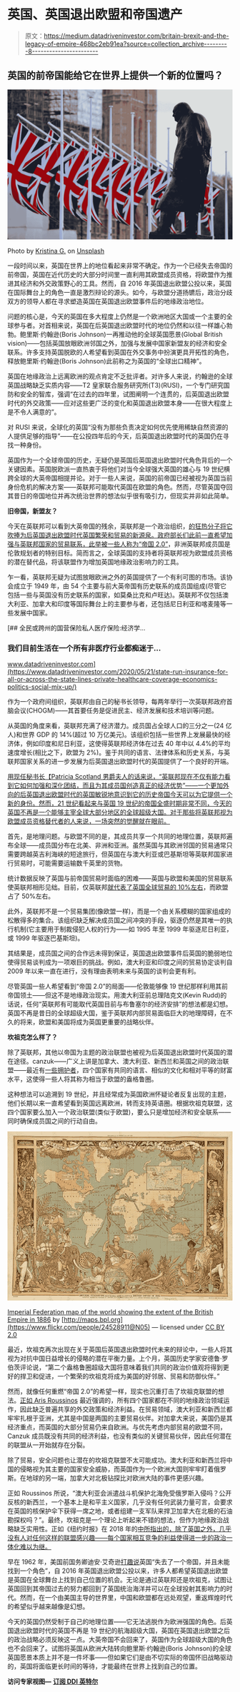 # 英国、英国退出欧盟和帝国遗产

> 原文：<https://medium.datadriveninvestor.com/britain-brexit-and-the-legacy-of-empire-468bc2eb91ea?source=collection_archive---------8----------------------->

## 英国的前帝国能给它在世界上提供一个新的位置吗？

![](img/5d901af16e117e16c0295ac3193473f1.png)

Photo by [Kristina G.](https://unsplash.com/@photomasala?utm_source=medium&utm_medium=referral) on [Unsplash](https://unsplash.com?utm_source=medium&utm_medium=referral)

一段时间以来，英国在世界上的地位看起来非常不确定。作为一个已经失去帝国的前帝国，英国在近代历史的大部分时间里一直利用其欧盟成员资格，将欧盟作为推进其经济和外交政策野心的工具。然而，自 2016 年英国退出欧盟公投以来，英国在国际舞台上的角色一直是激烈辩论的源头。如今，与欧盟分道扬镳后，政治分歧双方的领导人都在寻求塑造英国在英国退出欧盟事件后的地缘政治地位。

问题的核心是，今天的英国在多大程度上仍然是一个欧洲地区大国或一个主要的全球参与者。对首相来说，英国在后英国退出欧盟时代的地位仍然和以往一样雄心勃勃。鲍里斯·约翰逊(Boris Johnson)一再推动他的全球英国愿景(Global British vision)——包括英国放眼欧洲邻国之外，加强与发展中国家新盟友的经济和安全联系。许多支持英国脱欧的人希望看到英国在外交事务中扮演更具开拓性的角色，释放鲍里斯·约翰逊(Boris Johnson)此前称之为英国的“全球出口精神”。

英国在地缘政治上远离欧洲的观点肯定不乏批评者。对许多人来说，约翰逊的全球英国战略缺乏实质内容——T2 皇家联合服务研究所(T3)(RUSI)，一个专门研究国防和安全的智库，强调“在过去的四年里，试图阐明一个连贯的，后英国退出欧盟时代的外交政策——应对这些更广泛的变化和英国退出欧盟本身——在很大程度上是不令人满意的”。

对 RUSI 来说，全球化的英国“没有为那些负责决定如何优先使用稀缺自然资源的人提供足够的指导”——在公投四年后的今天，后英国退出欧盟时代的英国仍在寻找一种身份。

英国作为一个全球帝国的历史，无疑仍是英国后英国退出欧盟时代角色背后的一个关键因素。英国脱欧派一直热衷于将他们对当今全球强大英国的雄心与 19 世纪横跨全球的大英帝国相提并论。对于一些人来说，英国的前帝国已经被视为英国当前身份危机的解决方案——英联邦可能取代英国在欧盟的角色。然而，尽管英国夺回其昔日的帝国地位并再次统治世界的想法似乎很有吸引力，但现实并非如此简单。

**旧帝国，新盟友？**

今天在英联邦可以看到大英帝国的残余，英联邦是一个政治组织，[的狂热分子将它吹捧为后英国退出欧盟时代英国繁荣和贸易的新源泉。政府部长们此前一直希望加强与英联邦国家的贸易联系，此举被一些人称为](https://www.politico.eu/article/commonwealth-summit-wont-be-empire-2-0-for-brexit-uk/)[“帝国 2.0”](https://www.thetimes.co.uk/article/ministers-aim-to-build-empire-2-0-with-african-commonwealth-after-brexit-v9bs6f6z9)，非洲英联邦成员国是伦敦规划者的特别目标。简而言之，全球英国的支持者将英联邦视为欧盟成员资格的潜在替代品，将该联盟作为增加英国地缘政治影响力的工具。

乍一看，英联邦无疑为试图放眼欧洲之外的英国提供了一个有利可图的市场。该协会成立于 1949 年，由 54 个主要与前大英帝国有历史联系的成员国组成(尽管它包括一些与英国没有历史联系的国家，如莫桑比克和卢旺达)。英联邦不仅包括澳大利亚、加拿大和印度等国际舞台上的主要参与者，还包括尼日利亚和喀麦隆等一些发展中国家。

[](https://www.datadriveninvestor.com/2020/05/21/state-run-insurance-for-all-or-across-the-state-lines-private-healthcare-coverage-economics-politics-social-mix-up/) [## 全民或跨州的国营保险私人医疗保险:经济学…

### 我们目前生活在一个所有非医疗行业都痴迷于…

www.datadriveninvestor.com](https://www.datadriveninvestor.com/2020/05/21/state-run-insurance-for-all-or-across-the-state-lines-private-healthcare-coverage-economics-politics-social-mix-up/) 

作为一个政府间组织，英联邦由自己的秘书长领导，每两年举行一次英联邦政府首脑会议(CHOGM)——其首要任务是促进民主、经济发展和技术培训等问题。

从英国的角度来看，英联邦充满了经济潜力。成员国占全球人口的三分之一(24 亿人)和世界 GDP 的 14%(超过 10 万亿美元)。该组织包括一些世界上发展最快的经济体，例如印度和尼日利亚，这使得英联邦经济体在过去 40 年中以 4.4%的平均速度增长(相比之下，欧盟为 2%)。鉴于共同的语言、法律体系和历史关系，与英联邦国家关系的进一步发展为后英国退出欧盟时代的英国提供了一个良好的开端。

[用现任秘书长【Patricia Scotland 男爵夫人的话来说，“英联邦现在不仅有能力看到它如何加强和深化团结，而且为其成员国创造真正的经济优势”——一个更加外向的后英国退出欧盟时代的英国敏锐地意识到它的历史帝国今天可以为它提供一个新的身份。然而，21 世纪看起来与英国 19 世纪的帝国全盛时期非常不同，今天的英国不再是一个能够主宰全球大部分地区的全球超级大国。对于那些将英联邦视为欧盟成员资格替代者的人来说，一场突然的觉醒就在眼前。](https://geographical.co.uk/geopolitics/geopolitics/item/2680-commonwealth-on-common-ground)

首先，是地理问题。与欧盟不同的是，其成员共享一个共同的地理位置，英联邦遍布全球——成员国分布在北美、非洲和亚洲。虽然英国与其欧洲邻国的贸易通常只需要跨越英吉利海峡的短途旅行，但英国在与澳大利亚或巴基斯坦等英联邦国家进行贸易时，可能需要运输数千英里的货物。

统计数据反映了英国与前帝国贸易时面临的困难——英国与欧盟和美国的贸易联系使英联邦相形见绌。目前，仅英联邦[就代表了英国全球贸易的 10%左右](https://www.economist.com/britain/2018/04/12/is-the-commonwealth-a-plausible-substitute-for-the-eu)，而欧盟占了 50%左右。

此外，英联邦不是一个贸易集团(像欧盟一样)，而是一个由关系模糊的国家组成的松散得多的集合。该组织缺乏解决成员国之间冲突的手段，驱逐仍然是其唯一的执行机制(它主要用于制裁侵犯人权的行为——如 1995 年至 1999 年驱逐尼日利亚，或 1999 年驱逐巴基斯坦)。

其结果是，成员国之间的合作远未得到保证，英国退出欧盟事件后英国的脆弱地位使得贸易谈判成为一项艰巨的挑战。例如，澳大利亚和印度之间的贸易协定谈判自 2009 年以来一直在进行，没有理由表明未来与英国的谈判会更有利。

尽管英国一些人希望看到“帝国 2.0”的局面——伦敦能够像 19 世纪那样利用其前帝国领土——但这不是地缘政治现实。用澳大利亚前总理陆克文(Kevin Rudd)的话说，任何“英联邦有可能取代英国目前与布鲁塞尔的经济安排”的想法都是幻想。英国不再是昔日的全球超级大国，鉴于英联邦内部贸易面临巨大的地理障碍，在不久的将来，欧盟和美国将成为英国更重要的战略伙伴。

**坎祖克怎么样了？**

除了英联邦，其他以帝国为主题的政治联盟也被视为后英国退出欧盟时代英国的潜在途径。canzuk——广义上讲是加拿大、澳大利亚、新西兰和英国之间的政治联盟——最近有[一些拥护者](https://www.telegraph.co.uk/politics/2020/06/08/brexit-britain-has-much-better-alternative-eu-canzuk/)，四个国家有共同的语言、相似的文化和相对平等的财富水平，这使得一些人将其称为相当于欧盟的盎格鲁圈。

这种想法可以追溯到 19 世纪，并且经常成为英国欧洲怀疑论者反复出现的主题，他们长期以来一直希望看到英国远离欧洲，转而支持英语圈。根据坎祖克联盟，这四个国家要么加入一个政治联盟(类似于欧盟)，要么只是增加经济和安全联系——同时确保成员国之间的行动自由。

![](img/6ef890e99c7c28e5e772e05db9b5e7e4.png)

[Imperial Federation map of the world showing the extent of the British Empire in 1886](https://commons.wikimedia.org/w/index.php?curid=15847756) by [http://maps.bpl.org](https://www.flickr.com/people/24528911@N05) — licensed under [CC BY 2.0](https://creativecommons.org/licenses/by/2.0?ref=ccsearch&atype=rich)

最近，坎祖克再次出现在关于英国后英国退出欧盟时代未来的辩论中，一些人将其视为对抗中国日益增长的侵略的潜在平衡力量。上个月，英国历史学家安德鲁·罗伯茨评论说，“第二个盎格鲁圈超级大国将意味着我们共同的政治价值观将得到更好的捍卫和促进，一个繁荣的坎祖克将成为美国的好邻居、贸易和防御伙伴。”

然而，就像任何重燃“帝国 2.0”的希望一样，现实也沉重打击了坎祖克联盟的想法。[正如 Aris Roussinos](https://unherd.com/2020/08/why-canzuk-is-an-absurd-fantasy/) 最近强调的，所有四个国家都在不同的地缘政治领域运作，因此缺乏普遍共享的外交政策和经济利益。在贸易领域，澳大利亚和新西兰都牢牢扎根于亚洲，尤其是中国是两国的主要贸易伙伴。对加拿大来说，美国仍是其经济重点，而英国的大部分贸易仍来自欧洲。与优先考虑内部贸易的欧盟不同，Canzuk 成员既没有共同的经济利益，也没有类似的关键贸易伙伴，因此任何潜在的联盟从一开始就存在分裂。

除了贸易，安全问题也让潜在的坎祖克联盟不太可能成功。澳大利亚和新西兰将中国的侵略视为其主要的国家安全威胁，而英国作为一个欧洲大国则牢牢盯着俄罗斯。在地球的另一端，加拿大对北极钻探比对欧洲大陆的事件更感兴趣。

正如 Roussinos 所说，“澳大利亚会派遣战斗机保护北海免受俄罗斯入侵吗？公开反核的新西兰，一个基本上是和平主义国家，几乎没有任何武装力量可言，会要求在英国的核保护伞下获得一席之地，或者组建一支军队来捍卫加拿大在北极的石油勘探权吗？”。最终，坎祖克是一个理论上听起来不错的想法，但作为地缘政治战略缺乏实用性。正如《纽约时报》在 2018 年的[中所指出的，除了英国之外，几乎没有人对任何这样的联盟感兴趣——每个国家相互竞争的利益使得进一步的政治一体化难以为继。](https://www.nytimes.com/2018/07/13/opinion/donald-trump-uk-visit-anglosphere-brexit.html)

早在 1962 年，美国前国务卿迪安·艾奇逊[打趣说](https://www.ucl.ac.uk/european-institute/news/2017/jan/britain-has-lost-role-and-failed-find-empire)英国“失去了一个帝国，并且未能找到一个角色”，自 2016 年英国退出欧盟公投以来，许多人都希望英国退出欧盟是英国在全球舞台上找到自己位置的机会。无论是通过英联邦还是坎祖克，试图让英国回到其帝国过去的努力都回到了英国统治海洋并可以在全球投射其影响力的时代。然而，在一个由美国主导的世界里，中国和欧盟都在远处观望，重返辉煌时代的希望似乎越来越像是幻想。

今天的英国仍然受制于自己的地理位置——它无法逃脱作为欧洲强国的角色。后英国退出欧盟时代的英国不再是 19 世纪的航海超级大国，英国在英国退出欧盟之后的政治战略必须反映这一点。大英帝国不会回来了，英国作为全球超级大国的角色也不会回来了。试图将英国从欧洲大陆转向鲍里斯·约翰逊(Boris Johnson)的全球英国愿景本质上并不是一件坏事——但如果它们是由不切实际的帝国怀旧战略驱动的，英国将面临更长时间的等待，才能最终在世界上找到自己的位置。

**访问专家视图—** [**订阅 DDI 英特尔**](https://datadriveninvestor.com/ddi-intel)